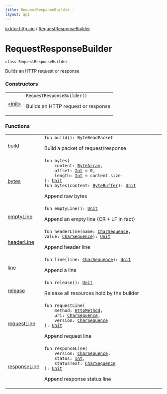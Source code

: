 ```yaml
---
title: RequestResponseBuilder - 
layout: api
---
```


<div class='api-docs-breadcrumbs'><a href="../index.html">io.ktor.http.cio</a> / <a href="./index.html">RequestResponseBuilder</a></div>

# RequestResponseBuilder

<div class="signature"><code><span class="keyword">class </span><span class="identifier">RequestResponseBuilder</span></code></div>

Builds an HTTP request or response

### Constructors

<table class="api-docs-table">
<tbody>
<tr>
<td markdown="1">

<a href="-init-.html">&lt;init&gt;</a>


</td>
<td markdown="1">
<div class="signature"><code><span class="identifier">RequestResponseBuilder</span><span class="symbol">(</span><span class="symbol">)</span></code></div>

Builds an HTTP request or response


</td>
</tr>
</tbody>
</table>

### Functions

<table class="api-docs-table">
<tbody>
<tr>
<td markdown="1">

<a href="build.html">build</a>


</td>
<td markdown="1">
<div class="signature"><code><span class="keyword">fun </span><span class="identifier">build</span><span class="symbol">(</span><span class="symbol">)</span><span class="symbol">: </span><span class="identifier">ByteReadPacket</span></code></div>

Build a packet of request/response


</td>
</tr>
<tr>
<td markdown="1">

<a href="bytes.html">bytes</a>


</td>
<td markdown="1">
<div class="signature"><code><span class="keyword">fun </span><span class="identifier">bytes</span><span class="symbol">(</span><br/>&nbsp;&nbsp;&nbsp;&nbsp;<span class="parameterName" id="io.ktor.http.cio.RequestResponseBuilder$bytes(kotlin.ByteArray, kotlin.Int, kotlin.Int)/content">content</span><span class="symbol">:</span>&nbsp;<a href="https://kotlinlang.org/api/latest/jvm/stdlib/kotlin/-byte-array/index.html"><span class="identifier">ByteArray</span></a><span class="symbol">, </span><br/>&nbsp;&nbsp;&nbsp;&nbsp;<span class="parameterName" id="io.ktor.http.cio.RequestResponseBuilder$bytes(kotlin.ByteArray, kotlin.Int, kotlin.Int)/offset">offset</span><span class="symbol">:</span>&nbsp;<a href="https://kotlinlang.org/api/latest/jvm/stdlib/kotlin/-int/index.html"><span class="identifier">Int</span></a>&nbsp;<span class="symbol">=</span>&nbsp;0<span class="symbol">, </span><br/>&nbsp;&nbsp;&nbsp;&nbsp;<span class="parameterName" id="io.ktor.http.cio.RequestResponseBuilder$bytes(kotlin.ByteArray, kotlin.Int, kotlin.Int)/length">length</span><span class="symbol">:</span>&nbsp;<a href="https://kotlinlang.org/api/latest/jvm/stdlib/kotlin/-int/index.html"><span class="identifier">Int</span></a>&nbsp;<span class="symbol">=</span>&nbsp;content.size<br/><span class="symbol">)</span><span class="symbol">: </span><a href="https://kotlinlang.org/api/latest/jvm/stdlib/kotlin/-unit/index.html"><span class="identifier">Unit</span></a></code></div>

<div class="signature"><code><span class="keyword">fun </span><span class="identifier">bytes</span><span class="symbol">(</span><span class="parameterName" id="io.ktor.http.cio.RequestResponseBuilder$bytes(java.nio.ByteBuffer)/content">content</span><span class="symbol">:</span>&nbsp;<a href="http://docs.oracle.com/javase/6/docs/api/java/nio/ByteBuffer.html"><span class="identifier">ByteBuffer</span></a><span class="symbol">)</span><span class="symbol">: </span><a href="https://kotlinlang.org/api/latest/jvm/stdlib/kotlin/-unit/index.html"><span class="identifier">Unit</span></a></code></div>

Append raw bytes


</td>
</tr>
<tr>
<td markdown="1">

<a href="empty-line.html">emptyLine</a>


</td>
<td markdown="1">
<div class="signature"><code><span class="keyword">fun </span><span class="identifier">emptyLine</span><span class="symbol">(</span><span class="symbol">)</span><span class="symbol">: </span><a href="https://kotlinlang.org/api/latest/jvm/stdlib/kotlin/-unit/index.html"><span class="identifier">Unit</span></a></code></div>

Append an empty line (CR + LF in fact)


</td>
</tr>
<tr>
<td markdown="1">

<a href="header-line.html">headerLine</a>


</td>
<td markdown="1">
<div class="signature"><code><span class="keyword">fun </span><span class="identifier">headerLine</span><span class="symbol">(</span><span class="parameterName" id="io.ktor.http.cio.RequestResponseBuilder$headerLine(kotlin.CharSequence, kotlin.CharSequence)/name">name</span><span class="symbol">:</span>&nbsp;<a href="https://kotlinlang.org/api/latest/jvm/stdlib/kotlin/-char-sequence/index.html"><span class="identifier">CharSequence</span></a><span class="symbol">, </span><span class="parameterName" id="io.ktor.http.cio.RequestResponseBuilder$headerLine(kotlin.CharSequence, kotlin.CharSequence)/value">value</span><span class="symbol">:</span>&nbsp;<a href="https://kotlinlang.org/api/latest/jvm/stdlib/kotlin/-char-sequence/index.html"><span class="identifier">CharSequence</span></a><span class="symbol">)</span><span class="symbol">: </span><a href="https://kotlinlang.org/api/latest/jvm/stdlib/kotlin/-unit/index.html"><span class="identifier">Unit</span></a></code></div>

Append header line


</td>
</tr>
<tr>
<td markdown="1">

<a href="line.html">line</a>


</td>
<td markdown="1">
<div class="signature"><code><span class="keyword">fun </span><span class="identifier">line</span><span class="symbol">(</span><span class="parameterName" id="io.ktor.http.cio.RequestResponseBuilder$line(kotlin.CharSequence)/line">line</span><span class="symbol">:</span>&nbsp;<a href="https://kotlinlang.org/api/latest/jvm/stdlib/kotlin/-char-sequence/index.html"><span class="identifier">CharSequence</span></a><span class="symbol">)</span><span class="symbol">: </span><a href="https://kotlinlang.org/api/latest/jvm/stdlib/kotlin/-unit/index.html"><span class="identifier">Unit</span></a></code></div>

Append a line


</td>
</tr>
<tr>
<td markdown="1">

<a href="release.html">release</a>


</td>
<td markdown="1">
<div class="signature"><code><span class="keyword">fun </span><span class="identifier">release</span><span class="symbol">(</span><span class="symbol">)</span><span class="symbol">: </span><a href="https://kotlinlang.org/api/latest/jvm/stdlib/kotlin/-unit/index.html"><span class="identifier">Unit</span></a></code></div>

Release all resources hold by the builder


</td>
</tr>
<tr>
<td markdown="1">

<a href="request-line.html">requestLine</a>


</td>
<td markdown="1">
<div class="signature"><code><span class="keyword">fun </span><span class="identifier">requestLine</span><span class="symbol">(</span><br/>&nbsp;&nbsp;&nbsp;&nbsp;<span class="parameterName" id="io.ktor.http.cio.RequestResponseBuilder$requestLine(io.ktor.http.HttpMethod, kotlin.CharSequence, kotlin.CharSequence)/method">method</span><span class="symbol">:</span>&nbsp;<a href="../../io.ktor.http/-http-method/index.html"><span class="identifier">HttpMethod</span></a><span class="symbol">, </span><br/>&nbsp;&nbsp;&nbsp;&nbsp;<span class="parameterName" id="io.ktor.http.cio.RequestResponseBuilder$requestLine(io.ktor.http.HttpMethod, kotlin.CharSequence, kotlin.CharSequence)/uri">uri</span><span class="symbol">:</span>&nbsp;<a href="https://kotlinlang.org/api/latest/jvm/stdlib/kotlin/-char-sequence/index.html"><span class="identifier">CharSequence</span></a><span class="symbol">, </span><br/>&nbsp;&nbsp;&nbsp;&nbsp;<span class="parameterName" id="io.ktor.http.cio.RequestResponseBuilder$requestLine(io.ktor.http.HttpMethod, kotlin.CharSequence, kotlin.CharSequence)/version">version</span><span class="symbol">:</span>&nbsp;<a href="https://kotlinlang.org/api/latest/jvm/stdlib/kotlin/-char-sequence/index.html"><span class="identifier">CharSequence</span></a><br/><span class="symbol">)</span><span class="symbol">: </span><a href="https://kotlinlang.org/api/latest/jvm/stdlib/kotlin/-unit/index.html"><span class="identifier">Unit</span></a></code></div>

Append request line


</td>
</tr>
<tr>
<td markdown="1">

<a href="response-line.html">responseLine</a>


</td>
<td markdown="1">
<div class="signature"><code><span class="keyword">fun </span><span class="identifier">responseLine</span><span class="symbol">(</span><br/>&nbsp;&nbsp;&nbsp;&nbsp;<span class="parameterName" id="io.ktor.http.cio.RequestResponseBuilder$responseLine(kotlin.CharSequence, kotlin.Int, kotlin.CharSequence)/version">version</span><span class="symbol">:</span>&nbsp;<a href="https://kotlinlang.org/api/latest/jvm/stdlib/kotlin/-char-sequence/index.html"><span class="identifier">CharSequence</span></a><span class="symbol">, </span><br/>&nbsp;&nbsp;&nbsp;&nbsp;<span class="parameterName" id="io.ktor.http.cio.RequestResponseBuilder$responseLine(kotlin.CharSequence, kotlin.Int, kotlin.CharSequence)/status">status</span><span class="symbol">:</span>&nbsp;<a href="https://kotlinlang.org/api/latest/jvm/stdlib/kotlin/-int/index.html"><span class="identifier">Int</span></a><span class="symbol">, </span><br/>&nbsp;&nbsp;&nbsp;&nbsp;<span class="parameterName" id="io.ktor.http.cio.RequestResponseBuilder$responseLine(kotlin.CharSequence, kotlin.Int, kotlin.CharSequence)/statusText">statusText</span><span class="symbol">:</span>&nbsp;<a href="https://kotlinlang.org/api/latest/jvm/stdlib/kotlin/-char-sequence/index.html"><span class="identifier">CharSequence</span></a><br/><span class="symbol">)</span><span class="symbol">: </span><a href="https://kotlinlang.org/api/latest/jvm/stdlib/kotlin/-unit/index.html"><span class="identifier">Unit</span></a></code></div>

Append response status line


</td>
</tr>
</tbody>
</table>
